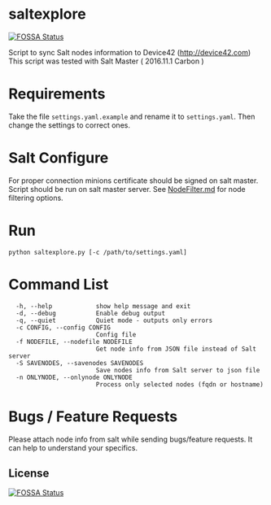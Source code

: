 # saltexplore
[![FOSSA Status](https://app.fossa.io/api/projects/git%2Bgithub.com%2Fsaudit%2Fsalt_to_device42_sync.svg?type=shield)](https://app.fossa.io/projects/git%2Bgithub.com%2Fsaudit%2Fsalt_to_device42_sync?ref=badge_shield)

Script to sync Salt nodes information to Device42 (http://device42.com)
This script was tested with Salt Master ( 2016.11.1 Carbon )

# Requirements
Take the file `settings.yaml.example` and rename it to `settings.yaml`. Then change the settings to correct ones.

# Salt Configure
For proper connection minions certificate should be signed on salt master.
Script should be run on salt master server.
See [NodeFilter.md](./NodeFilter.md) for node filtering options.

# Run
```
python saltexplore.py [-c /path/to/settings.yaml]
```

# Command List
```
  -h, --help            show help message and exit
  -d, --debug           Enable debug output
  -q, --quiet           Quiet mode - outputs only errors
  -c CONFIG, --config CONFIG
                        Config file
  -f NODEFILE, --nodefile NODEFILE
                        Get node info from JSON file instead of Salt server
  -S SAVENODES, --savenodes SAVENODES
                        Save nodes info from Salt server to json file
  -n ONLYNODE, --onlynode ONLYNODE
                        Process only selected nodes (fqdn or hostname)
```

# Bugs / Feature Requests

Please attach node info from salt while sending bugs/feature requests. It can help to understand your specifics.


## License
[![FOSSA Status](https://app.fossa.io/api/projects/git%2Bgithub.com%2Fsaudit%2Fsalt_to_device42_sync.svg?type=large)](https://app.fossa.io/projects/git%2Bgithub.com%2Fsaudit%2Fsalt_to_device42_sync?ref=badge_large)